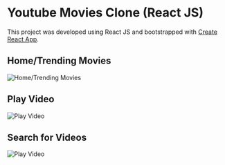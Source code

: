 # Youtube Movies Clone (React JS)

This project was developed using React JS and bootstrapped with [Create React App](https://github.com/facebook/create-react-app).

## Home/Trending Movies

<img src="https://raw.githubusercontent.com/Reyajul-Islam/Youtube-Movies-Clone-React-JS-/main/public/trending-movies.png" alt="Home/Trending Movies">

## Play Video

<img src="https://raw.githubusercontent.com/Reyajul-Islam/Youtube-Movies-Clone-React-JS-/main/public/movies-watch.png" alt="Play Video">

## Search for Videos

<img src="https://raw.githubusercontent.com/Reyajul-Islam/Youtube-Movies-Clone-React-JS-/main/public/search-movies.png" alt="Play Video">